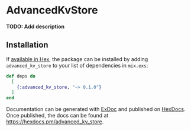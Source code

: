 # AdvancedKvStore

**TODO: Add description**

## Installation

If [available in Hex](https://hex.pm/docs/publish), the package can be installed
by adding `advanced_kv_store` to your list of dependencies in `mix.exs`:

```elixir
def deps do
  [
    {:advanced_kv_store, "~> 0.1.0"}
  ]
end
```

Documentation can be generated with [ExDoc](https://github.com/elixir-lang/ex_doc)
and published on [HexDocs](https://hexdocs.pm). Once published, the docs can
be found at <https://hexdocs.pm/advanced_kv_store>.

